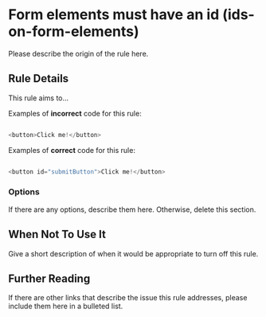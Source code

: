 # Form elements must have an id (ids-on-form-elements)

Please describe the origin of the rule here.


## Rule Details

This rule aims to...

Examples of **incorrect** code for this rule:

```js

<button>Click me!</button>

```

Examples of **correct** code for this rule:

```js

<button id="submitButton">Click me!</button>

```

### Options

If there are any options, describe them here. Otherwise, delete this section.

## When Not To Use It

Give a short description of when it would be appropriate to turn off this rule.

## Further Reading

If there are other links that describe the issue this rule addresses, please include them here in a bulleted list.
